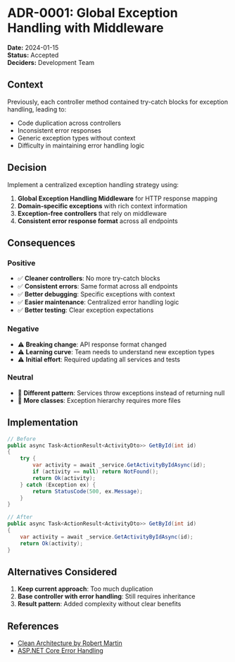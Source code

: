# ADR-0001: Global Exception Handling with Middleware

**Date:** 2024-01-15  
**Status:** Accepted  
**Deciders:** Development Team

## Context

Previously, each controller method contained try-catch blocks for exception handling, leading to:
- Code duplication across controllers
- Inconsistent error responses
- Generic exception types without context
- Difficulty in maintaining error handling logic

## Decision

Implement a centralized exception handling strategy using:
1. **Global Exception Handling Middleware** for HTTP response mapping
2. **Domain-specific exceptions** with rich context information
3. **Exception-free controllers** that rely on middleware
4. **Consistent error response format** across all endpoints

## Consequences

### Positive
- ✅ **Cleaner controllers**: No more try-catch blocks
- ✅ **Consistent errors**: Same format across all endpoints
- ✅ **Better debugging**: Specific exceptions with context
- ✅ **Easier maintenance**: Centralized error handling logic
- ✅ **Better testing**: Clear exception expectations

### Negative
- ⚠️ **Breaking change**: API response format changed
- ⚠️ **Learning curve**: Team needs to understand new exception types
- ⚠️ **Initial effort**: Required updating all services and tests

### Neutral
- 🔄 **Different pattern**: Services throw exceptions instead of returning null
- 🔄 **More classes**: Exception hierarchy requires more files

## Implementation

```csharp
// Before
public async Task<ActionResult<ActivityDto>> GetById(int id)
{
    try {
        var activity = await _service.GetActivityByIdAsync(id);
        if (activity == null) return NotFound();
        return Ok(activity);
    } catch (Exception ex) {
        return StatusCode(500, ex.Message);
    }
}

// After
public async Task<ActionResult<ActivityDto>> GetById(int id)
{
    var activity = await _service.GetActivityByIdAsync(id);
    return Ok(activity);
}
```

## Alternatives Considered

1. **Keep current approach**: Too much duplication
2. **Base controller with error handling**: Still requires inheritance
3. **Result pattern**: Added complexity without clear benefits

## References

- [Clean Architecture by Robert Martin](https://blog.cleancoder.com/uncle-bob/2012/08/13/the-clean-architecture.html)
- [ASP.NET Core Error Handling](https://docs.microsoft.com/en-us/aspnet/core/fundamentals/error-handling)